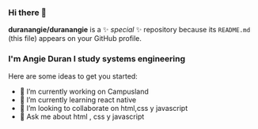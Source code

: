 ### Hi there 👋


**duranangie/duranangie** is a ✨ _special_ ✨ repository because its `README.md` (this file) appears on your GitHub profile.
### **I'm Angie Duran** I study systems engineering


Here are some ideas to get you started:

- 🔭 I’m currently working on Campusland
- 🌱 I’m currently learning react native
- 👯 I’m looking to collaborate on html,css y javascript
- 💬 Ask me about html , css y javascript


